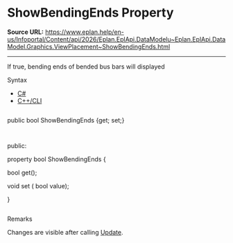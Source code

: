 # ShowBendingEnds Property

**Source URL:** https://www.eplan.help/en-us/Infoportal/Content/api/2026/Eplan.EplApi.DataModelu~Eplan.EplApi.DataModel.Graphics.ViewPlacement~ShowBendingEnds.html

---

If true, bending ends of bended bus bars will displayed

Syntax

- [C#](#i-syntax-CS)
- [C++/CLI](#i-syntax-CPP2005)

```
```
public bool ShowBendingEnds {get; set;}
```
```

```
```
public:

property bool ShowBendingEnds {

   bool get();

   void set (    bool value);

}
```
```

Remarks

Changes are visible after calling [Update](Eplan.EplApi.DataModelu~Eplan.EplApi.DataModel.Graphics.ViewPlacement~Update.html).
